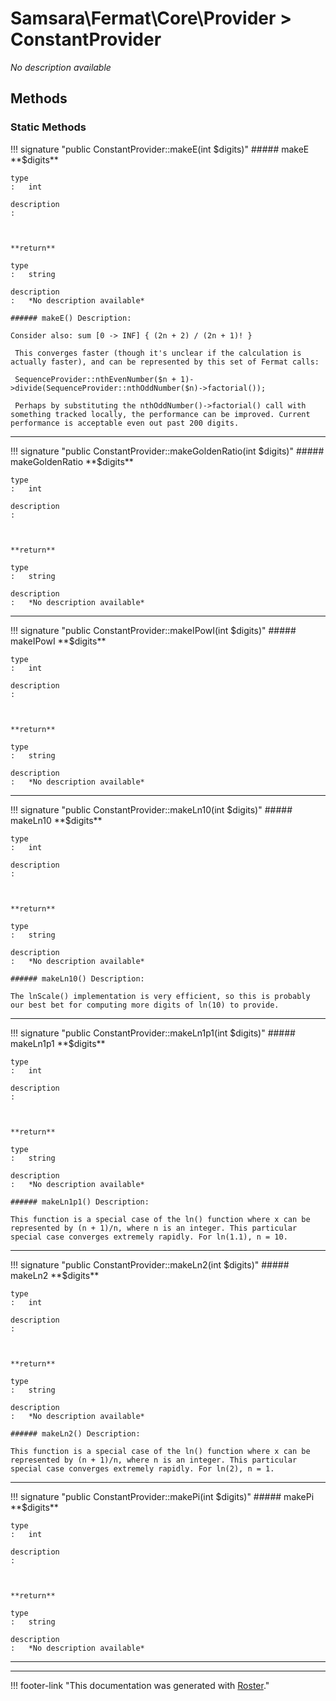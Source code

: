 # Samsara\Fermat\Core\Provider > ConstantProvider

*No description available*


## Methods


### Static Methods

!!! signature "public ConstantProvider::makeE(int $digits)"
    ##### makeE
    **$digits**

    type
    :   int

    description
    :   
    
    

    **return**

    type
    :   string

    description
    :   *No description available*

    ###### makeE() Description:

    Consider also: sum [0 -> INF] { (2n + 2) / (2n + 1)! }
    
     This converges faster (though it's unclear if the calculation is actually faster), and can be represented by this set of Fermat calls:
    
     SequenceProvider::nthEvenNumber($n + 1)->divide(SequenceProvider::nthOddNumber($n)->factorial());
    
     Perhaps by substituting the nthOddNumber()->factorial() call with something tracked locally, the performance can be improved. Current performance is acceptable even out past 200 digits.

---

!!! signature "public ConstantProvider::makeGoldenRatio(int $digits)"
    ##### makeGoldenRatio
    **$digits**

    type
    :   int

    description
    :   
    
    

    **return**

    type
    :   string

    description
    :   *No description available*

---

!!! signature "public ConstantProvider::makeIPowI(int $digits)"
    ##### makeIPowI
    **$digits**

    type
    :   int

    description
    :   
    
    

    **return**

    type
    :   string

    description
    :   *No description available*

---

!!! signature "public ConstantProvider::makeLn10(int $digits)"
    ##### makeLn10
    **$digits**

    type
    :   int

    description
    :   
    
    

    **return**

    type
    :   string

    description
    :   *No description available*

    ###### makeLn10() Description:

    The lnScale() implementation is very efficient, so this is probably our best bet for computing more digits of ln(10) to provide.

---

!!! signature "public ConstantProvider::makeLn1p1(int $digits)"
    ##### makeLn1p1
    **$digits**

    type
    :   int

    description
    :   
    
    

    **return**

    type
    :   string

    description
    :   *No description available*

    ###### makeLn1p1() Description:

    This function is a special case of the ln() function where x can be represented by (n + 1)/n, where n is an integer. This particular special case converges extremely rapidly. For ln(1.1), n = 10.

---

!!! signature "public ConstantProvider::makeLn2(int $digits)"
    ##### makeLn2
    **$digits**

    type
    :   int

    description
    :   
    
    

    **return**

    type
    :   string

    description
    :   *No description available*

    ###### makeLn2() Description:

    This function is a special case of the ln() function where x can be represented by (n + 1)/n, where n is an integer. This particular special case converges extremely rapidly. For ln(2), n = 1.

---

!!! signature "public ConstantProvider::makePi(int $digits)"
    ##### makePi
    **$digits**

    type
    :   int

    description
    :   
    
    

    **return**

    type
    :   string

    description
    :   *No description available*

---




---
!!! footer-link "This documentation was generated with [Roster](https://jordanrl.github.io/Roster/)."